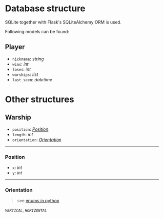# Database structure

SQLite together with Flask's SQLiteAlchemy ORM is used.

Following models can be found:

## Player

* `nickname`: _string_
* `wins`: _int_
* `loses`: _int_
* `warships`: _list_
* `last_seen`: _datetime_

# Other structures

## Warship

* `position`: _[Position](#position)_
* `length`: _int_
* `orientation`: _[Orientation](#orientation)_

---

### Position

* `x`: _int_
* `y`: _int_

---

### Orientation

> see [enums in python](https://docs.python.org/3/library/enum.html)

_`VERTICAL`_, _`HORIZONTAL`_